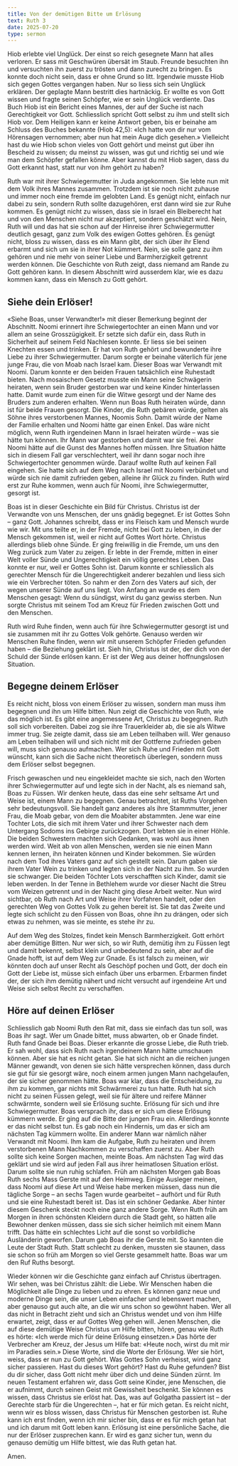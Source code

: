 ```yaml
---
title: Von der demütigen Bitte um Erlösung
text: Ruth 3
date: 2025-07-20
type: sermon
---
```


Hiob erlebte viel Unglück. Der einst so reich gesegnete Mann hat alles verloren. Er sass mit Geschwüren übersät im Staub. Freunde besuchten ihn und versuchten ihn zuerst zu trösten und dann zurecht zu bringen. Es konnte doch nicht sein, dass er ohne Grund so litt. Irgendwie musste Hiob sich gegen Gottes vergangen haben. Nur so liess sich sein Unglück erklären. Der geplagte Mann bestritt dies hartnäckig. Er wollte es von Gott wissen und fragte seinen Schöpfer, wie er sein Unglück verdiente. Das Buch Hiob ist ein Bericht eines Mannes, der auf der Suche ist nach Gerechtigkeit vor Gott. Schliesslich spricht Gott selbst zu ihm und stellt sich Hiob vor. Dem Heiligen kann er keine Antwort geben, bis er beinahe am Schluss des Buches bekannte (Hiob 42,5): «Ich hatte von dir nur vom Hörensagen vernommen; aber nun hat mein Auge dich gesehen.» Vielleicht hast du wie Hiob schon vieles von Gott gehört und meinst gut über ihn Bescheid zu wissen; du meinst zu wissen, was gut und richtig sei und wie man dem Schöpfer gefallen könne. Aber kannst du mit Hiob sagen, dass du Gott erkannt hast, statt nur von ihm gehört zu haben?

Ruth war mit ihrer Schwiegermutter in Juda angekommen. Sie lebte nun mit dem Volk ihres Mannes zusammen. Trotzdem ist sie noch nicht zuhause und immer noch eine fremde im gelobten Land. Es genügt nicht, einfach nur dabei zu sein, sondern Ruth sollte dazugehören, erst dann wird sie zur Ruhe kommen. Es genügt nicht zu wissen, dass sie in Israel ein Bleiberecht hat und von den Menschen nicht nur akzeptiert, sondern geschätzt wird. Nein, Ruth will und das hat sie schon auf der Hinreise ihrer Schwiegermutter deutlich gesagt, ganz zum Volk des ewigen Gottes gehören. Es genügt nicht, bloss zu wissen, dass es ein Mann gibt, der sich über ihr Elend erbarmt und sich um sie in ihrer Not kümmert. Nein, sie solle ganz zu ihm gehören und nie mehr von seiner Liebe und Barmherzigkeit getrennt werden können. Die Geschichte von Ruth zeigt, dass niemand am Rande zu Gott gehören kann. In diesem Abschnitt wird ausserdem klar, wie es dazu kommen kann, dass ein Mensch zu Gott gehört.


## Siehe dein Erlöser!

«Siehe Boas, unser Verwandter!» mit dieser Bemerkung beginnt der Abschnitt. Noomi erinnert ihre Schwiegertochter an einen Mann und vor allem an seine Grosszügigkeit. Er setzte sich dafür ein, dass Ruth in Sicherheit auf seinem Feld Nachlesen konnte. Er liess sie bei seinen Knechten essen und trinken. Er hat von Ruth gehört und bewunderte ihre Liebe zu ihrer Schwiegermutter. Darum sorgte er beinahe väterlich für jene junge Frau, die von Moab nach Israel kam. Dieser Boas war Verwandt mit Noomi. Darum konnte er den beiden Frauen tatsächlich eine Ruhestadt bieten. Nach mosaischem Gesetz musste ein Mann seine Schwägerin heiraten, wenn sein Bruder gestorben war und keine Kinder hinterlassen hatte. Damit wurde zum einen für die Witwe gesorgt und der Name des Bruders zum anderen erhalten. Wenn nun Boas Ruth heiraten würde, dann ist für beide Frauen gesorgt. Die Kinder, die Ruth gebären würde, gelten als Söhne ihres verstorbenen Mannes, Noomis Sohn. Damit würde der Name der Familie erhalten und Noomi hätte gar einen Enkel. Das wäre nicht möglich, wenn Ruth irgendeinen Mann in Israel heiraten würde – was sie hätte tun können. Ihr Mann war gestorben und damit war sie frei. Aber Noomi hätte auf die Gunst des Mannes hoffen müssen. Ihre Situation hätte sich in diesem Fall gar verschlechtert, weil ihr dann sogar noch ihre Schwiegertochter genommen würde. Darauf wollte Ruth auf keinen Fall eingehen. Sie hatte sich auf dem Weg nach Israel mit Noomi verbündet und würde sich nie damit zufrieden geben, alleine ihr Glück zu finden. Ruth wird erst zur Ruhe kommen, wenn auch für Noomi, ihre Schwiegermutter, gesorgt ist.

Boas ist in dieser Geschichte ein Bild für Christus. Christus ist der Verwandte von uns Menschen, der uns gnädig begegnet. Er ist Gottes Sohn – ganz Gott. Johannes schreibt, dass er ins Fleisch kam und Mensch wurde wie wir. Mit uns teilte er, in der Fremde, nicht bei Gott zu leben, in die der Mensch gekommen ist, weil er nicht auf Gottes Wort hörte. Christus allerdings blieb ohne Sünde. Er ging freiwillig in die Fremde, um uns den Weg zurück zum Vater zu zeigen. Er lebte in der Fremde, mitten in einer Welt voller Sünde und Ungerechtigkeit ein völlig gerechtes Leben. Das konnte er nur, weil er Gottes Sohn ist. Darum konnte er schliesslich als gerechter Mensch für die Ungerechtigkeit anderer bezahlen und liess sich wie ein Verbrecher töten. So nahm er den Zorn des Vaters auf sich, der wegen unserer Sünde auf uns liegt. Von Anfang an wurde es dem Menschen gesagt: Wenn du sündigst, wirst du ganz gewiss sterben. Nun sorgte Christus mit seinem Tod am Kreuz für Frieden zwischen Gott und den Menschen.

Ruth wird Ruhe finden, wenn auch für ihre Schwiegermutter gesorgt ist und sie zusammen mit ihr zu Gottes Volk gehörte. Genauso werden wir Menschen Ruhe finden, wenn wir mit unserem Schöpfer Frieden gefunden haben – die Beziehung geklärt ist. Sieh hin, Christus ist der, der dich von der Schuld der Sünde erlösen kann. Er ist der Weg aus deiner hoffnungslosen Situation.


## Begegne deinem Erlöser

Es reicht nicht, bloss von einem Erlöser zu wissen, sondern man muss ihm begegnen und ihn um Hilfe bitten. Nun zeigt die Geschichte von Ruth, wie das möglich ist. Es gibt eine angemessene Art, Christus zu begegnen. Ruth soll sich vorbereiten. Dabei zog sie ihre Trauerkleider ab, die sie als Witwe immer trug. Sie zeigte damit, dass sie am Leben teilhaben will. Wer genauso am Leben teilhaben will und sich nicht mit der Gottferne zufrieden geben will, muss sich genauso aufmachen. Wer sich Ruhe und Frieden mit Gott wünscht, kann sich die Sache nicht theoretisch überlegen, sondern muss dem Erlöser selbst begegnen.

Frisch gewaschen und neu eingekleidet machte sie sich, nach den Worten ihrer Schwiegermutter auf und legte sich in der Nacht, als es niemand sah, Boas zu Füssen. Wir denken heute, dass das eine sehr seltsame Art und Weise ist, einem Mann zu begegnen. Genau betrachtet, ist Ruths Vorgehen sehr bedeutungsvoll. Sie handelt ganz anderes als ihre Stammmutter, jener Frau, die Moab gebar, von dem die Moabiter abstammten. Jene war eine Tochter Lots, die sich mit ihrem Vater und ihrer Schwester nach dem Untergang Sodoms ins Gebirge zurückzogen. Dort lebten sie in einer Höhle. Die beiden Schwestern machten sich Gedanken, was wohl aus ihnen werden wird. Weit ab von allen Menschen, werden sie nie einen Mann kennen lernen, ihn heiraten können und Kinder bekommen. Sie würden nach dem Tod ihres Vaters ganz auf sich gestellt sein. Darum gaben sie ihrem Vater Wein zu trinken und legten sich in der Nacht zu ihm. So wurden sie schwanger. Die beiden Töchter Lots verschafften sich Kinder, damit sie leben werden. In der Tenne in Bethlehem wurde vor dieser Nacht die Streu vom Weizen getrennt und in der Nacht ging diese Arbeit weiter. Nun wird sichtbar, ob Ruth nach Art und Weise ihrer Vorfahren handelt, oder den gerechten Weg von Gottes Volk zu gehen bereit ist. Sie tat das Zweite und legte sich schlicht zu den Füssen von Boas, ohne ihn zu drängen, oder sich etwas zu nehmen, was sie meinte, es stehe ihr zu.

Auf dem Weg des Stolzes, findet kein Mensch Barmherzigkeit. Gott erhört aber demütige Bitten. Nur wer sich, so wir Ruth, demütig ihm zu Füssen legt und damit bekennt, selbst klein und unbedeutend zu sein, aber auf die Gnade hofft, ist auf dem Weg zur Gnade. Es ist falsch zu meinen, wir könnten doch auf unser Recht als Geschöpf pochen und Gott, der doch ein Gott der Liebe ist, müsse sich einfach über uns erbarmen. Erbarmen findet der, der sich ihm demütig nähert und nicht versucht auf irgendeine Art und Weise sich selbst Recht zu verschaffen.


## Höre auf deinen Erlöser

Schliesslich gab Noomi Ruth den Rat mit, dass sie einfach das tun soll, was Boas ihr sagt. Wer um Gnade bittet, muss abwarten, ob er Gnade findet. Ruth fand Gnade bei Boas. Dieser erkannte die grosse Liebe, die Ruth trieb. Er sah wohl, dass sich Ruth nach irgendeinem Mann hätte umschauen können. Aber sie hat es nicht getan. Sie hat sich nicht an die reichen jungen Männer gewandt, von denen sie sich hätte versprechen können, dass durch sie gut für sie gesorgt wäre, noch einem armen jungen Mann nachgelaufen, der sie sicher genommen hätte. Boas war klar, dass die Entscheidung, zu ihm zu kommen, gar nichts mit Schwärmerei zu tun hatte. Ruth hat sich nicht zu seinen Füssen gelegt, weil sie für ältere und reifere Männer schwärmte, sondern weil sie Erlösung suchte. Erlösung für sich und ihre Schwiegermutter. Boas versprach ihr, dass er sich um diese Erlösung kümmern werde. Er ging auf die Bitte der jungen Frau ein. Allerdings konnte er das nicht selbst tun. Es gab noch ein Hindernis, um das er sich am nächsten Tag kümmern wollte. Ein anderer Mann war nämlich näher Verwandt mit Noomi. Ihm kam die Aufgabe, Ruth zu heiraten und ihrem verstorbenen Mann Nachkommen zu verschaffen zuerst zu. Aber Ruth sollte sich keine Sorgen machen, meinte Boas. Am nächsten Tag wird das geklärt und sie wird auf jeden Fall aus ihrer heimatlosen Situation erlöst. Darum sollte sie nun ruhig schlafen. Früh am nächsten Morgen gab Boas Ruth sechs Mass Gerste mit auf den Heimweg. Einige Ausleger meinen, dass Noomi auf diese Art und Weise habe merken müssen, dass nun die tägliche Sorge – an sechs Tagen wurde gearbeitet – aufhört und für Ruth und sie eine Ruhestadt bereit ist. Das ist ein schöner Gedanke. Aber hinter diesem Geschenk steckt noch eine ganz andere Sorge. Wenn Ruth früh am Morgen in ihren schönsten Kleidern durch die Stadt geht, so hätten alle Bewohner denken müssen, dass sie sich sicher heimlich mit einem Mann trifft. Das hätte ein schlechtes Licht auf die sonst so vorbildliche Ausländerin geworfen. Darum gab Boas ihr die Gerste mit. So kannten die Leute der Stadt Ruth. Statt schlecht zu denken, mussten sie staunen, dass sie schon so früh am Morgen so viel Gerste gesammelt hatte. Boas war um den Ruf Ruths besorgt.

Wieder können wir die Geschichte ganz einfach auf Christus übertragen. Wir sehen, was bei Christus zählt: die Liebe. Wir Menschen haben die Möglichkeit alle Dinge zu lieben und zu ehren. Es können ganz neue und moderne Dinge sein, die unser Leben einfacher und lebenswert machen, aber genauso gut auch alte, an die wir uns schon so gewöhnt haben. Wer all das nicht in Betracht zieht und sich an Christus wendet und von ihm Hilfe erwartet, zeigt, dass er auf Gottes Weg gehen will. Jenen Menschen, die auf diese demütige Weise Christus um Hilfe bitten, hören, genau wie Ruth es hörte: «Ich werde mich für deine Erlösung einsetzen.» Das hörte der Verbrecher am Kreuz, der Jesus um Hilfe bat: «Heute noch, wirst du mit mir im Paradies sein.» Diese Worte, sind die Worte der Erlösung. Wer sie hört, weiss, dass er nun zu Gott gehört. Was Gottes Sohn verheisst, wird ganz sicher passieren. Hast du dieses Wort gehört? Hast du Ruhe gefunden? Bist du dir sicher, dass Gott nicht mehr über dich und deine Sünden zürnt. Im neuen Testament erfahren wir, dass Gott seine Kinder, jene Menschen, die er aufnimmt, durch seinen Geist mit Gewissheit beschenkt. Sie können es wissen, dass Christus sie erlöst hat. Das, was auf Golgatha passiert ist – der Gerechte starb für die Ungerechten –, hat er für mich getan. Es reicht nicht, wenn wir es bloss wissen, dass Christus für Menschen gestorben ist. Ruhe kann ich erst finden, wenn ich mir sicher bin, dass er es für mich getan hat und ich darum mit Gott leben kann. Erlösung ist eine persönliche Sache, die nur der Erlöser zusprechen kann. Er wird es ganz sicher tun, wenn du genauso demütig um Hilfe bittest, wie das Ruth getan hat.

Amen.
